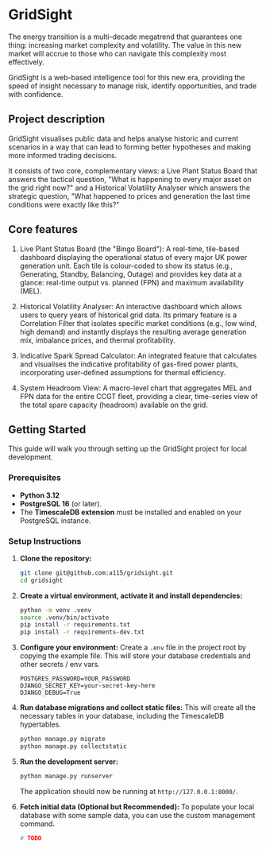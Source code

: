 # GridSight
The energy transition is a multi-decade megatrend that guarantees one thing: increasing market complexity and volatility. The value in this new market will accrue to those who can navigate this complexity most effectively. 

GridSight is a web-based intelligence tool for this new era, providing the speed of insight necessary to manage risk, identify opportunities, and trade with confidence.

## Project description

GridSight visualises public data and helps analyse historic and current scenarios in a way that can lead to forming better hypotheses and making more informed trading decisions.

It consists of two core, complementary views: a Live Plant Status Board that answers the tactical question, "What is happening to every major asset on the grid right now?" and a Historical Volatility Analyser which answers the strategic question, "What happened to prices and generation the last time conditions were exactly like this?"

## Core features

  1. Live Plant Status Board (the "Bingo Board"): A real-time, tile-based dashboard displaying the operational status of every major UK power generation unit. Each tile is colour-coded to show its status (e.g., Generating, Standby, Balancing, Outage) and provides key data at a glance: real-time output vs. planned (FPN) and maximum availability (MEL).

  2. Historical Volatility Analyser: An interactive dashboard which allows users to query years of historical grid data. Its primary feature is a Correlation Filter that isolates specific market conditions (e.g., low wind, high demand) and instantly displays the resulting average generation mix, imbalance prices, and thermal profitability.

  3. Indicative Spark Spread Calculator: An integrated feature that calculates and visualises the indicative profitability of gas-fired power plants, incorporating user-defined assumptions for thermal efficiency.

  4. System Headroom View: A macro-level chart that aggregates MEL and FPN data for the entire CCGT fleet, providing a clear, time-series view of the total spare capacity (headroom) available on the grid.


## Getting Started

This guide will walk you through setting up the GridSight project for local development.

### Prerequisites

* **Python 3.12**
* **PostgreSQL 16** (or later).
* The **TimescaleDB extension** must be installed and enabled on your PostgreSQL instance.

### Setup Instructions

1.  **Clone the repository:**
    ```bash
    git clone git@github.com:a115/gridsight.git
    cd gridsight
    ```

2.  **Create a virtual environment, activate it and install dependencies:**
    ```bash
    python -m venv .venv
    source .venv/bin/activate
    pip install -r requirements.txt
    pip install -r requirements-dev.txt
    ```

3.  **Configure your environment:**
    Create a `.env` file in the project root by copying the example file. This will store your database credentials and other secrets / env vars.
    ```
    POSTGRES_PASSWORD=YOUR_PASSWORD
    DJANGO_SECRET_KEY=your-secret-key-here
    DJANGO_DEBUG=True
    ```

5.  **Run database migrations and collect static files:**
    This will create all the necessary tables in your database, including the TimescaleDB hypertables.
    ```bash
    python manage.py migrate
    python manage.py collectstatic
    ```

6.  **Run the development server:**
    ```bash
    python manage.py runserver
    ```
    The application should now be running at `http://127.0.0.1:8000/`.

7.  **Fetch initial data (Optional but Recommended):**
    To populate your local database with some sample data, you can use the custom management command.
    ```bash
    # TODO
    ```

